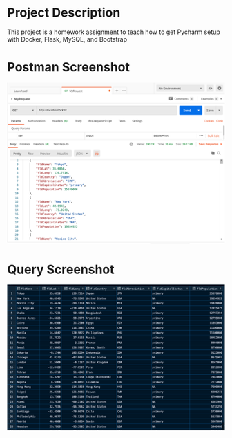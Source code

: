 # Project Description
This project is a homework assignment to teach how to get Pycharm setup with Docker, Flask, MySQL, and Bootstrap
# Postman Screenshot
![postman request output](screenshots/postman.png)

# Query Screenshot
![Query Data from PyCharm](screenshots/query.png)